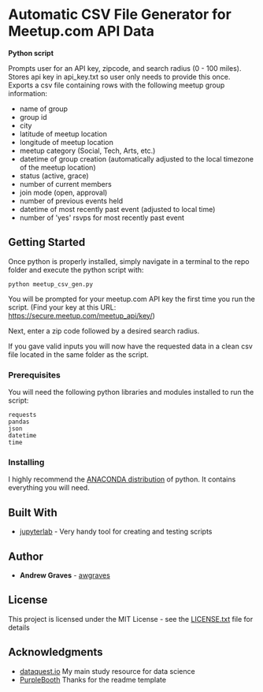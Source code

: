 # Automatic CSV File Generator for Meetup.com API Data

**Python script**

Prompts user for an API key, zipcode, and search radius (0 - 100 miles).  
Stores api key in api_key.txt so user only needs to provide this once.
Exports a csv file containing rows with the following meetup group information:

- name of group
- group id
- city
- latitude of meetup location
- longitude of meetup location
- meetup category (Social, Tech, Arts, etc.)
- datetime of group creation (automatically adjusted to the local timezone of the meetup location)
- status (active, grace)
- number of current members
- join mode (open, approval)
- number of previous events held
- datetime of most recently past event (adjusted to local time)
- number of 'yes' rsvps for most recently past event


## Getting Started

Once python is properly installed, simply navigate in a terminal to the repo folder and execute the python script with:
```
python meetup_csv_gen.py
```
You will be prompted for your meetup.com API key the first time you run the script. 
(Find your key at this URL: https://secure.meetup.com/meetup_api/key/)

Next, enter a zip code followed by a desired search radius.

If you gave valid inputs you will now have the requested data in a clean csv file located in the same folder as the script.


### Prerequisites

You will need the following python libraries and modules installed to run the script:

```
requests
pandas
json
datetime
time
```


### Installing

I highly recommend the [ANACONDA distribution](https://www.anaconda.com/distribution/) of python. It contains everything you will need.


## Built With

* [jupyterlab](http://jupyterlab-tutorial.readthedocs.io/en/latest/getting_started/overview.html) - Very handy tool for creating and testing scripts


## Author

* **Andrew Graves** - [awgraves](https://github.com/awgraves)


## License

This project is licensed under the MIT License - see the [LICENSE.txt](LICENSE.txt) file for details

## Acknowledgments

* [dataquest.io](https://www.dataquest.io/) My main study resource for data science
* [PurpleBooth](https://github.com/purplebooth) Thanks for the readme template

